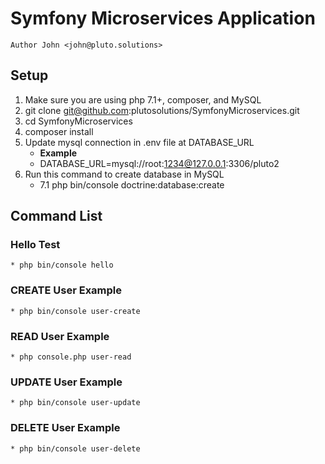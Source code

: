 # Symfony Microservices Application
`Author John <john@pluto.solutions>`

## Setup
1. Make sure you are using php 7.1+, composer, and MySQL 
2. git clone git@github.com:plutosolutions/SymfonyMicroservices.git
3. cd SymfonyMicroservices
4. composer install
5. Update mysql connection in .env file at DATABASE_URL
    * **Example**
    * DATABASE_URL=mysql://root:1234@127.0.0.1:3306/pluto2
6. Run this command to create database in MySQL
    * 7.1 php bin/console doctrine:database:create

## Command List
### Hello Test
    * php bin/console hello
    
### CREATE User Example
    * php bin/console user-create
    
### READ User Example
    * php console.php user-read

### UPDATE User Example
    * php bin/console user-update

### DELETE User Example
    * php bin/console user-delete
